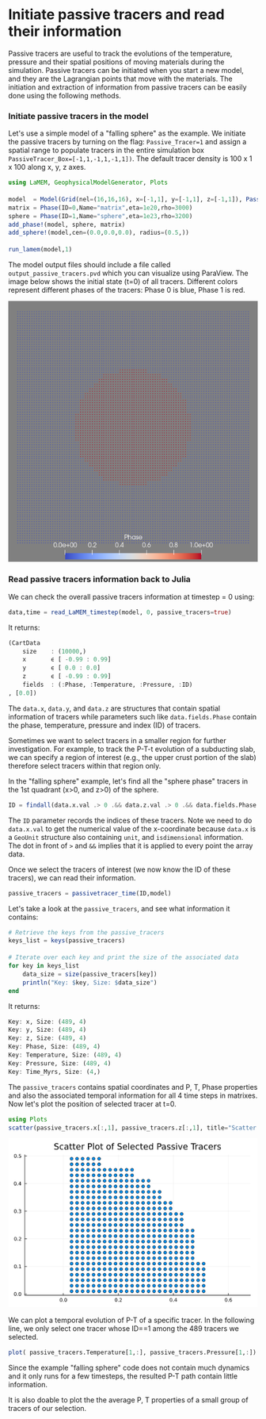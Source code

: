 # Initiate passive tracers and read their information 
Passive tracers are useful to track the evolutions of the temperature, pressure and their spatial positions of moving materials during the simulation. Passive tracers can be initiated when you start a new model, and they are the Lagrangian points that move with the materials. The initiation and extraction of information from passive tracers can be easily done using the following methods.

### Initiate passive tracers in the model
Let's use a simple model of a "falling sphere" as the example. We initiate the passive tracers by turning on the flag: `Passive_Tracer=1` and assign a spatial range to populate tracers in the entire simulation box `PassiveTracer_Box=[-1,1,-1,1,-1,1])`. The default tracer density is 100 x 1 x 100 along x, y, z axes. 
```julia
using LaMEM, GeophysicalModelGenerator, Plots

model  = Model(Grid(nel=(16,16,16), x=[-1,1], y=[-1,1], z=[-1,1]), PassiveTracers(Passive_Tracer=1, PassiveTracer_Box=[-1,1,-1,1,-1,1]))
matrix = Phase(ID=0,Name="matrix",eta=1e20,rho=3000)
sphere = Phase(ID=1,Name="sphere",eta=1e23,rho=3200)
add_phase!(model, sphere, matrix)
add_sphere!(model,cen=(0.0,0.0,0.0), radius=(0.5,))

run_lamem(model,1)
```
The model output files should include a file called `output_passive_tracers.pvd` which you can visualize using ParaView. The image below shows the initial state (t=0) of all tracers. Different colors represent  different phases of the tracers: Phase 0 is blue, Phase 1 is red.

![InitialSetupSphere](assets/Passivetracers_pv.png)

### Read passive tracers information back to Julia
We can check the overall passive tracers information at timestep = 0 using:
```julia
data,time = read_LaMEM_timestep(model, 0, passive_tracers=true)
```
It returns:
```julia
(CartData 
    size    : (10000,)
    x       ϵ [ -0.99 : 0.99]
    y       ϵ [ 0.0 : 0.0]
    z       ϵ [ -0.99 : 0.99]
    fields  : (:Phase, :Temperature, :Pressure, :ID)
, [0.0])
```
The `data.x`, `data.y`, and `data.z` are structures that contain spatial information of tracers while parameters such like `data.fields.Phase` contain the phase, temperature, pressure and index (ID) of tracers.

Sometimes we want to select tracers in a smaller region for further investigation. For example, to track the P-T-t evolution of a subducting slab, we can specify a region of interest (e.g., the upper crust portion of the slab) therefore select tracers within that region only.

In the "falling sphere" example, let's find all the "sphere phase" tracers in the 1st quadrant (x>0, and z>0) of the sphere.

```julia
ID = findall(data.x.val .> 0 .&& data.z.val .> 0 .&& data.fields.Phase .== 1)
```
The `ID` parameter records the indices of these tracers. Note we need to do `data.x.val` to get the numerical value of the x-coordinate because `data.x` is a `GeoUnit` structure also containing `unit`, and `isdimensional` information. The dot in front of `>` and `&&`  implies that it is applied to every point the array data.

Once we select the tracers of interest (we now know the ID of these tracers), we can read their information.
```julia
passive_tracers = passivetracer_time(ID,model)
```
Let's take a look at the `passive_tracers`, and see what information it contains:
```julia
# Retrieve the keys from the passive_tracers
keys_list = keys(passive_tracers)

# Iterate over each key and print the size of the associated data
for key in keys_list
    data_size = size(passive_tracers[key])
    println("Key: $key, Size: $data_size")
end
```
It returns:
```julia
Key: x, Size: (489, 4)
Key: y, Size: (489, 4)
Key: z, Size: (489, 4)
Key: Phase, Size: (489, 4)
Key: Temperature, Size: (489, 4)
Key: Pressure, Size: (489, 4)
Key: Time_Myrs, Size: (4,)
```
The `passive_tracers` contains spatial coordinates and P, T, Phase properties and also the associated temporal information for all 4 time steps in matrixes. Now let's plot the position of selected tracer at t=0.

```julia
using Plots
scatter(passive_tracers.x[:,1], passive_tracers.z[:,1], title="Scatter Plot of Selected Passive Tracers", legend=false, aspect_ratio=:equal)
```
![InitialSetupSphere](assets/Passivetracers_plot.png)

We can plot a temporal evolution of P-T of a specific tracer. In the following line, we only select one tracer whose ID==1 among the 489 tracers we selected.
```julia
plot( passive_tracers.Temperature[1,:], passive_tracers.Pressure[1,:])
```

 Since the example "falling sphere" code does not contain much dynamics and it only runs for a few timesteps, the resulted P-T path contain little information. 

It is also doable to plot the the average P, T properties of a small group of tracers of our selection.
